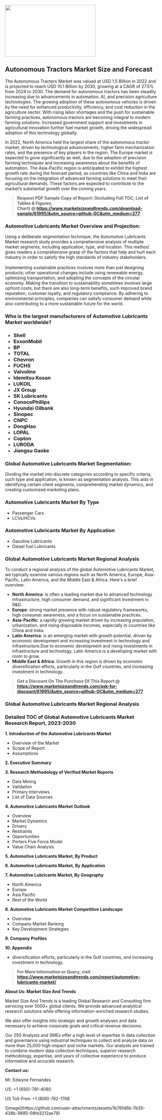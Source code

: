 <p><img class="alignnone size-medium wp-image-20088" src="https://ffe5etoiles.com/wp-content/uploads/2024/12/MST1-300x171.png" alt="" width="300" height="171" /></p><h2>Autonomous Tractors Market Size and Forecast</h2><p>The Autonomous Tractors Market was valued at USD 1.5 Billion in 2022 and is projected to reach USD 10.1 Billion by 2030, growing at a CAGR of 27.5% from 2024 to 2030. The demand for autonomous tractors has been steadily increasing due to advancements in automation, AI, and precision agriculture technologies. The growing adoption of these autonomous vehicles is driven by the need for enhanced productivity, efficiency, and cost reduction in the agriculture sector. With rising labor shortages and the push for sustainable farming practices, autonomous tractors are becoming integral to modern farming solutions. Increased government support and investments in agricultural innovation further fuel market growth, driving the widespread adoption of this technology globally.</p><p>In 2022, North America held the largest share of the autonomous tractor market, driven by technological advancements, higher farm mechanization rates, and the presence of key players in the region. The Europe market is expected to grow significantly as well, due to the adoption of precision farming techniques and increasing awareness about the benefits of automation. The Asia-Pacific region is anticipated to exhibit the highest growth rate during the forecast period, as countries like China and India are focusing on the integration of advanced farming solutions to meet their agricultural demands. These factors are expected to contribute to the market’s substantial growth over the coming years.</p></p><blockquote id="" class=""><strong>Request PDF Sample Copy of Report: (Including Full TOC, List of Tables &amp; Figures, Chart)&nbsp;@&nbsp;<strong><a href="https://www.marketsizeandtrends.com/download-sample/61995/&utm_source=github-GC&utm_medium=277" target="_blank">https://www.marketsizeandtrends.com/download-sample/61995/&utm_source=github-GC&utm_medium=277</a></strong></strong></blockquote><h3 id="" class="">Automotive Lubricants Market&nbsp;Overview and Projection:</h3><p id="" class="">Using a deliberate segmentation technique, the Automotive Lubricants Market research study provides a comprehensive analysis of multiple market segments, including application, type, and location. This method gives readers a comprehensive grasp of the factors that help and hurt each industry in order to satisfy the high standards of industry stakeholders. <br /> <br />Implementing sustainable practices involves more than just designing products; other operational changes include using renewable energy, optimizing transportation, and adopting the concepts of the circular economy. Making the transition to sustainability sometimes involves large upfront costs, but there are also long-term benefits, such improved brand reputation, customer loyalty, and regulatory compliance. By adhering to environmental principles, companies can satisfy consumer demand while also contributing to a more sustainable future for the world.</p><h3 id="" class="">Who is the largest manufacturers of&nbsp;Automotive Lubricants Market worldwide?</h3><h3 class=""><p><ul><li>Shell </li><li> ExxonMobil </li><li> BP </li><li> TOTAL </li><li> Chevron </li><li> FUCHS </li><li> Valvoline </li><li> Idemitsu Kosan </li><li> LUKOIL </li><li> JX Group </li><li> SK Lubricants </li><li> ConocoPhillips </li><li> Hyundai Oilbank </li><li> Sinopec </li><li> CNPC </li><li> DongHao </li><li> LOPAL </li><li> Copton </li><li> LURODA </li><li> Jiangsu Gaoke</li></ul></p></h3><h3 id="" class="">Global&nbsp;Automotive Lubricants Market Segmentation:</h3><p id="" class="">Dividing the market into discrete categories according to specific criteria, such type and application, is known as segmentation analysis. This aids in identifying certain client segments, comprehending market dynamics, and creating customized marketing plans.</p><h3 id="" class="">Automotive Lubricants Market&nbsp;By Type</h3><p><p><ul><li>Passenger Cars </li><li> LCVs/HCVs</p></li></ul></p></p><h3 id="" class="">Automotive Lubricants Market&nbsp;By Application</h3><p class=""><p><ul><li>Gasoline Lubricants </li><li> Diesel fuel Lubricants</li></ul></p></p><h3 id="" class="">Global Automotive Lubricants Market Regional Analysis</h3><p id="" class="">To conduct a regional analysis of the global Automotive Lubricants Market, we typically examine various regions such as North America, Europe, Asia-Pacific, Latin America, and the Middle East &amp; Africa. Here's a brief overview:</p><ul><li><strong>North America</strong>: is often a leading market due to advanced technology infrastructure, high consumer demand, and significant investment in R&amp;D.</li><li><strong>Europe</strong>: strong market presence with robust regulatory frameworks, high consumer awareness, and a focus on sustainable practices.</li><li><strong>Asia-Pacific</strong>: a rapidly growing market driven by increasing population, urbanization, and rising disposable incomes, especially in countries like China and India.</li><li><strong>Latin America</strong>: is an emerging market with growth potential, driven by economic development and increasing investment in technology and infrastructure.Due to economic development and rising investments in infrastructure and technology, Latin America is a developing market with room to grow.</li><li><strong>Middle East &amp; Africa</strong>: Growth in this region is driven by economic diversification efforts, particularly in the Gulf countries, and increasing investment in technology.</li></ul><blockquote id="" class=""><strong>Get a Discount On The Purchase Of This Report @ <strong><a href="https://www.marketsizeandtrends.com/ask-for-discount/61995/&utm_source=github-GC&utm_medium=277" target="_blank">https://www.marketsizeandtrends.com/ask-for-discount/61995/&utm_source=github-GC&utm_medium=277</a></strong></strong></blockquote><h3 id="" class="">Global Automotive Lubricants Market Regional Analysis</h3><h3 id="" class="">Detailed TOC of Global Automotive Lubricants Market Research Report, 2023-2030</h3><p id="" class=""><strong>1. Introduction of the Automotive Lubricants Market</strong></p><ul><li>Overview of the Market</li><li>Scope of Report</li><li>Assumptions</li></ul><p id="" class=""><strong>2. Executive Summary</strong></p><p id="" class=""><strong>3. Research Methodology of Verified Market Reports</strong></p><ul><li>Data Mining</li><li>Validation</li><li>Primary Interviews</li><li>List of Data Sources</li></ul><p id="" class=""><strong>4. Automotive Lubricants Market Outlook</strong></p><ul><li>Overview</li><li>Market Dynamics</li><li>Drivers</li><li>Restraints</li><li>Opportunities</li><li>Porters Five Force Model</li><li>Value Chain Analysis</li></ul><p id="" class=""><strong>5. Automotive Lubricants Market, By Product</strong></p><p id="" class=""><strong>6. Automotive Lubricants Market, By Application</strong></p><p id="" class=""><strong>7. Automotive Lubricants Market, By Geography</strong></p><ul><li>North America</li><li>Europe</li><li>Asia Pacific</li><li>Rest of the World</li></ul><p id="" class=""><strong>8. Automotive Lubricants Market Competitive Landscape</strong></p><ul><li>Overview</li><li>Company Market Ranking</li><li>Key Development Strategies</li></ul><p id="" class=""><strong>9. Company Profiles</strong></p><p id="" class=""><strong>10. Appendix</strong></p><ul><li>diversification efforts, particularly in the Gulf countries, and increasing investment in technology.</li></ul><blockquote id="" class=""><strong>For More Information or Query, visit <strong><strong><a href="https://www.marketsizeandtrends.com/report/automotive-lubricants-market/" target="_blank">https://www.marketsizeandtrends.com/report/automotive-lubricants-market/</a></strong></strong></strong></blockquote><p id="" class=""><strong>About Us: Market Size And Trends</strong></p><p id="" class="">Market Size And Trends is a leading Global Research and Consulting firm servicing over 5000+ global clients. We provide advanced analytical research solutions while offering information-enriched research studies.</p><p id="" class="">We also offer insights into strategic and growth analyses and data necessary to achieve corporate goals and critical revenue decisions.</p><p id="" class="">Our 250 Analysts and SMEs offer a high level of expertise in data collection and governance using industrial techniques to collect and analyze data on more than 25,000 high-impact and niche markets. Our analysts are trained to combine modern data collection techniques, superior research methodology, expertise, and years of collective experience to produce informative and accurate research.</p><p id="" class=""><strong>Contact us:</strong></p><p id="" class="">Mr. Edwyne Fernandes</p><p id="" class="">US: +1 (650)-781-4080</p><p id="" class="">US Toll-Free: +1 (800)-782-1768</p>
![image](https://github.com/user-attachments/assets/1b76fd6b-7b35-438b-9885-08fe3212ae79)
